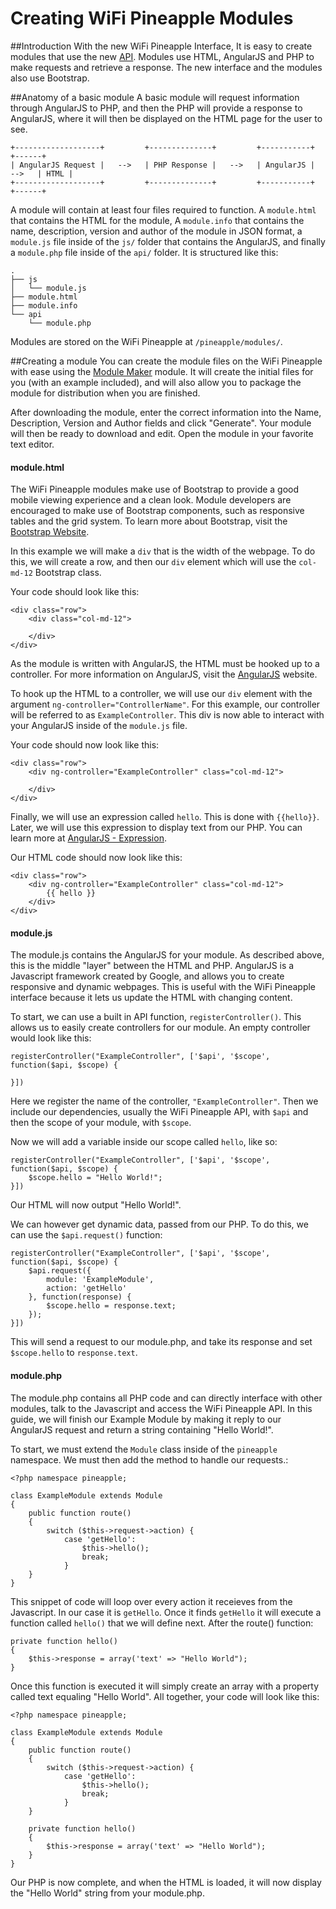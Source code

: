 # Creating WiFi Pineapple Modules

##Introduction
With the new WiFi Pineapple Interface, It is easy to create modules that use the new [API](api.md).
Modules use HTML, AngularJS and PHP to make requests and retrieve a response. The new interface and the modules also use Bootstrap.


##Anatomy of a basic module
A basic module will request information through AngularJS to PHP, and then the PHP will provide a response to AngularJS, where it will then be displayed on the HTML page for the user to see.

```
+-------------------+         +--------------+         +-----------+         +------+
| AngularJS Request |   -->   | PHP Response |   -->   | AngularJS |   -->   | HTML |
+-------------------+         +--------------+         +-----------+         +------+
```

A module will contain at least four files required to function. A `module.html` that contains the HTML for the module, A `module.info` that contains the name, description, version and author of the module in JSON format, a `module.js` file inside of the `js/` folder that contains the AngularJS, and finally a `module.php` file inside of the `api/` folder. It is structured like this:
```
.
├── js
│   └── module.js
├── module.html
├── module.info
└── api
    └── module.php
```

Modules are stored on the WiFi Pineapple at `/pineapple/modules/`.

##Creating a module
You can create the module files on the WiFi Pineapple with ease using the [Module Maker](https://github.com/xchwarze/wifi-pineapple-community/tree/main/modules) module. It will create the initial files for you (with an example included), and will also allow you to package the module for distribution when you are finished.

After downloading the module, enter the correct information into the Name, Description, Version and Author fields and click "Generate". Your module will then be ready to download and edit. Open the module in your favorite text editor.

#### module.html
The WiFi Pineapple modules make use of Bootstrap to provide a good mobile viewing experience and a clean look. Module developers are encouraged to make use of Bootstrap components, such as responsive tables and the grid system. To learn more about Bootstrap, visit the [Bootstrap Website](https://getbootstrap.com).

In this example we will make a `div` that is the width of the webpage. To do this, we will create a row, and then our `div` element which will use the `col-md-12` Bootstrap class.

Your code should look like this:
```
<div class="row">
    <div class="col-md-12">

    </div>
</div>
```

As the module is written with AngularJS, the HTML must be hooked up to a controller. For more information on AngularJS, visit the [AngularJS](https://angularjs.org) website.

To hook up the HTML to a controller, we will use our `div` element with the argument `ng-controller="ControllerName"`. For this example, our controller will be referred to as `ExampleController`. This div is now able to interact with your AngularJS inside of the `module.js` file.

Your code should now look like this:
```
<div class="row">
    <div ng-controller="ExampleController" class="col-md-12">

    </div>
</div>
```

Finally, we will use an expression called `hello`. This is done with `{{hello}}`. Later, we will use this expression to display text from our PHP. You can learn more at [AngularJS - Expression](https://docs.angularjs.org/guide/expression).

Our HTML code should now look like this:
```
<div class="row">
    <div ng-controller="ExampleController" class="col-md-12">
        {{ hello }}
    </div>
</div>
```

#### module.js
The module.js contains the AngularJS for your module. As described above, this is the middle "layer" between the HTML and PHP. AngularJS is a Javascript framework created by Google, and allows you to create responsive and dynamic webpages. This is useful with the WiFi Pineapple interface because it lets us update the HTML with changing content.

To start, we can use a built in API function, `registerController()`. This allows us to easily create controllers for our module. An empty controller would look like this:
```
registerController("ExampleController", ['$api', '$scope', function($api, $scope) {

}])
```
Here we register the name of the controller, `"ExampleController"`. Then we include our dependencies, usually the WiFi Pineapple API, with `$api` and then the scope of your module, with `$scope`.

Now we will add a variable inside our scope called `hello`, like so:
```
registerController("ExampleController", ['$api', '$scope', function($api, $scope) {
    $scope.hello = "Hello World!";
}])
```

Our HTML will now output "Hello World!".

We can however get dynamic data, passed from our PHP. To do this, we can use the `$api.request()` function:
```
registerController("ExampleController", ['$api', '$scope', function($api, $scope) {
    $api.request({
        module: 'ExampleModule',
        action: 'getHello'
    }, function(response) {
        $scope.hello = response.text;
    });
}])
```
This will send a request to our module.php, and take its response and set `$scope.hello` to `response.text`.

#### module.php
The module.php contains all PHP code and can directly interface with other modules, talk to the Javascript and access the WiFi Pineapple API. In this guide, we will finish our Example Module by making it reply to our AngularJS request and return a string containing "Hello World!".

To start, we must extend the `Module` class inside of the `pineapple` namespace. We must then add the method to handle our requests.:
```
<?php namespace pineapple;

class ExampleModule extends Module
{
    public function route()
    {
        switch ($this->request->action) {
            case 'getHello':
                $this->hello();
                break;
            }
    }
}
```

This snippet of code will loop over every action it receieves from the Javascript. In our case it is `getHello`. Once it finds `getHello` it will execute a function called `hello()` that we will define next. After the route() function:
```
private function hello()
{
    $this->response = array('text' => "Hello World");
}
```

Once this function is executed it will simply create an array with a property called text equaling "Hello World". All together, your code will look like this:
```
<?php namespace pineapple;

class ExampleModule extends Module
{
    public function route()
    {
        switch ($this->request->action) {
            case 'getHello':
                $this->hello();
                break;
            }
    }

    private function hello()
    {
        $this->response = array('text' => "Hello World");
    }
}
```
Our PHP is now complete, and when the HTML is loaded, it will now display the "Hello World" string from your module.php.
